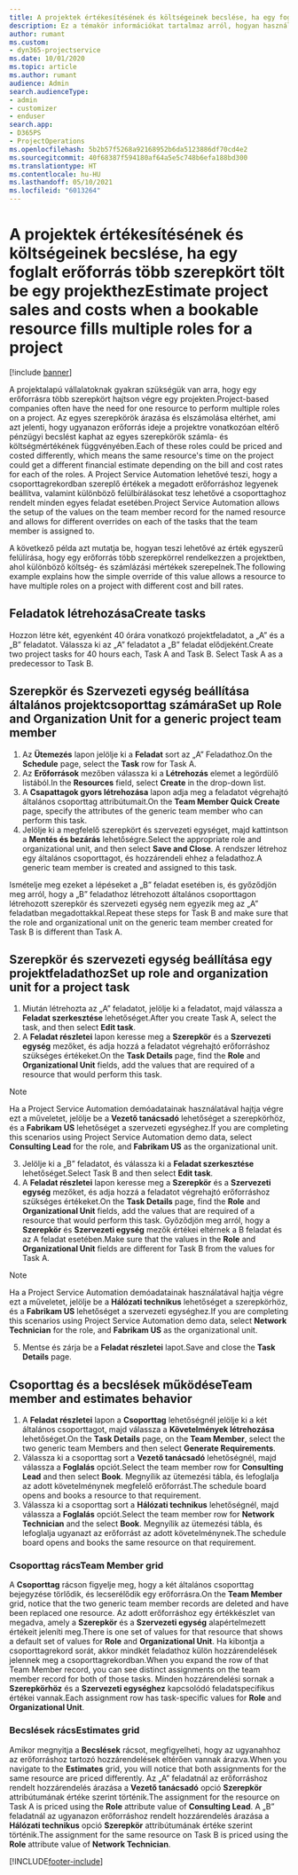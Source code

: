 ```yaml
---
title: A projektek értékesítésének és költségeinek becslése, ha egy foglalt erőforrás több szerepkört tölt be egy projekthez
description: Ez a témakör információkat tartalmaz arról, hogyan használhatók árképzési dimenziók a több szerepkörrel rendelkező erőforrásra vonatkozó árképzés és költségszámítás támogatására.
author: rumant
ms.custom:
- dyn365-projectservice
ms.date: 10/01/2020
ms.topic: article
ms.author: rumant
audience: Admin
search.audienceType:
- admin
- customizer
- enduser
search.app:
- D365PS
- ProjectOperations
ms.openlocfilehash: 5b2b57f5268a92168952b6da5123886df70cd4e2
ms.sourcegitcommit: 40f68387f594180af64a5e5c748b6efa188bd300
ms.translationtype: HT
ms.contentlocale: hu-HU
ms.lasthandoff: 05/10/2021
ms.locfileid: "6013264"
---
```

# <a name="estimate-project-sales-and-costs-when-a-bookable-resource-fills-multiple-roles-for-a-project"></a><span data-ttu-id="c74c7-103">A projektek értékesítésének és költségeinek becslése, ha egy foglalt erőforrás több szerepkört tölt be egy projekthez</span><span class="sxs-lookup"><span data-stu-id="c74c7-103">Estimate project sales and costs when a bookable resource fills multiple roles for a project</span></span> 

[!include [banner](../includes/psa-now-project-operations.md)]

<span data-ttu-id="c74c7-104">A projektalapú vállalatoknak gyakran szükségük van arra, hogy egy erőforrásra több szerepkört hajtson végre egy projekten.</span><span class="sxs-lookup"><span data-stu-id="c74c7-104">Project-based companies often have the need for one resource to perform multiple roles on a project.</span></span> <span data-ttu-id="c74c7-105">Az egyes szerepkörök árazása és elszámolása eltérhet, ami azt jelenti, hogy ugyanazon erőforrás ideje a projektre vonatkozóan eltérő pénzügyi becslést kaphat az egyes szerepkörök számla- és költségmértékének függvényében.</span><span class="sxs-lookup"><span data-stu-id="c74c7-105">Each of these roles could be priced and costed differently, which means the same resource's time on the project could get a different financial estimate depending on the bill and cost rates for each of the roles.</span></span> <span data-ttu-id="c74c7-106">A Project Service Automation lehetővé teszi, hogy a csoporttagrekordban szereplő értékek a megadott erőforráshoz legyenek beállítva, valamint különböző felülbírálásokat tesz lehetővé a csoporttaghoz rendelt minden egyes feladat esetében.</span><span class="sxs-lookup"><span data-stu-id="c74c7-106">Project Service Automation allows the setup of the values on the team member record for the named resource and allows for different overrides on each of the tasks that the team member is assigned to.</span></span>

<span data-ttu-id="c74c7-107">A következő példa azt mutatja be, hogyan teszi lehetővé az érték egyszerű felülírása, hogy egy erőforrás több szerepkörrel rendelkezzen a projektben, ahol különböző költség- és számlázási mértékek szerepelnek.</span><span class="sxs-lookup"><span data-stu-id="c74c7-107">The following example  explains how the simple override of this value allows a resource to have multiple roles on a project with different cost and bill rates.</span></span>

## <a name="create-tasks"></a><span data-ttu-id="c74c7-108">Feladatok létrehozása</span><span class="sxs-lookup"><span data-stu-id="c74c7-108">Create tasks</span></span>
<span data-ttu-id="c74c7-109">Hozzon létre két, egyenként 40 órára vonatkozó projektfeladatot, a „A” és a „B” feladatot. Válassza ki az „A” feladatot a „B” feladat elődjeként.</span><span class="sxs-lookup"><span data-stu-id="c74c7-109">Create two project tasks for 40 hours each, Task A and Task B. Select Task A as a predecessor to Task B.</span></span>

## <a name="set-up-role-and-organization-unit-for-a-generic-project-team-member"></a><span data-ttu-id="c74c7-110">Szerepkör és Szervezeti egység beállítása általános projektcsoporttag számára</span><span class="sxs-lookup"><span data-stu-id="c74c7-110">Set up Role and Organization Unit for a generic project team member</span></span>

1. <span data-ttu-id="c74c7-111">Az **Ütemezés** lapon jelölje ki a **Feladat** sort az „A” Feladathoz.</span><span class="sxs-lookup"><span data-stu-id="c74c7-111">On the **Schedule** page, select the **Task** row for Task A.</span></span> 
2. <span data-ttu-id="c74c7-112">Az **Erőforrások** mezőben válassza ki a **Létrehozás** elemet a legördülő listából.</span><span class="sxs-lookup"><span data-stu-id="c74c7-112">In the **Resources** field, select **Create** in the drop-down list.</span></span>
3. <span data-ttu-id="c74c7-113">A **Csapattagok gyors létrehozása** lapon adja meg a feladatot végrehajtó általános csoporttag attribútumait.</span><span class="sxs-lookup"><span data-stu-id="c74c7-113">On the **Team Member Quick Create** page, specify the attributes of the generic team member who can perform this task.</span></span>
4. <span data-ttu-id="c74c7-114">Jelölje ki a megfelelő szerepkört és szervezeti egységet, majd kattintson a **Mentés és bezárás** lehetőségre.</span><span class="sxs-lookup"><span data-stu-id="c74c7-114">Select the appropriate role and organizational unit, and then select **Save and Close**.</span></span> <span data-ttu-id="c74c7-115">A rendszer létrehoz egy általános csoporttagot, és hozzárendeli ehhez a feladathoz.</span><span class="sxs-lookup"><span data-stu-id="c74c7-115">A generic team member is created and assigned to this task.</span></span> 

<span data-ttu-id="c74c7-116">Ismételje meg ezeket a lépéseket a „B” feladat esetében is, és győződjön meg arról, hogy a „B” feladathoz létrehozott általános csoporttagon létrehozott szerepkör és szervezeti egység nem egyezik meg az „A” feladatban megadottakkal.</span><span class="sxs-lookup"><span data-stu-id="c74c7-116">Repeat these steps for Task B and make sure that the role and organizational unit on the generic team member created for Task B is different than Task A.</span></span> 

## <a name="set-up-role-and-organization-unit-for-a-project-task"></a><span data-ttu-id="c74c7-117">Szerepkör és szervezeti egység beállítása egy projektfeladathoz</span><span class="sxs-lookup"><span data-stu-id="c74c7-117">Set up role and organization unit for a project task</span></span>

1. <span data-ttu-id="c74c7-118">Miután létrehozta az „A” feladatot, jelölje ki a feladatot, majd válassza a **Feladat szerkesztése** lehetőséget.</span><span class="sxs-lookup"><span data-stu-id="c74c7-118">After you create Task A, select the task, and then select **Edit task**.</span></span>
2. <span data-ttu-id="c74c7-119">A **Feladat részletei** lapon keresse meg a **Szerepkör** és a **Szervezeti egység** mezőket, és adja hozzá a feladatot végrehajtó erőforráshoz szükséges értékeket.</span><span class="sxs-lookup"><span data-stu-id="c74c7-119">On the **Task Details** page, find the **Role** and **Organizational Unit** fields, add the values that are required of a resource that would perform this task.</span></span> 

  > [!NOTE]
  > <span data-ttu-id="c74c7-120">Ha a Project Service Automation demóadatainak használatával hajtja végre ezt a műveletet, jelölje be a **Vezető tanácsadó** lehetőséget a szerepkörhöz, és a **Fabrikam US** lehetőséget a szervezeti egységhez.</span><span class="sxs-lookup"><span data-stu-id="c74c7-120">If you are completing this scenarios using Project Service Automation demo data, select **Consulting Lead** for the role, and **Fabrikam US** as the organizational unit.</span></span>

3. <span data-ttu-id="c74c7-121">Jelölje ki a „B” feladatot, és válassza ki a **Feladat szerkesztése** lehetőséget.</span><span class="sxs-lookup"><span data-stu-id="c74c7-121">Select Task B and then select **Edit task**.</span></span>
4. <span data-ttu-id="c74c7-122">A **Feladat részletei** lapon keresse meg a **Szerepkör** és a **Szervezeti egység** mezőket, és adja hozzá a feladatot végrehajtó erőforráshoz szükséges értékeket.</span><span class="sxs-lookup"><span data-stu-id="c74c7-122">On the **Task Details** page, find the **Role** and **Organizational Unit** fields, add the values that are required of a resource that would perform this task.</span></span> <span data-ttu-id="c74c7-123">Győződjön meg arról, hogy a **Szerepkör** és **Szervezeti egység** mezők értékei eltérnek a B feladat és az A feladat esetében.</span><span class="sxs-lookup"><span data-stu-id="c74c7-123">Make sure that the values in the **Role** and **Organizational Unit** fields are different for Task B from the values for Task A.</span></span> 

  > [!NOTE]
  > <span data-ttu-id="c74c7-124">Ha a Project Service Automation demóadatainak használatával hajtja végre ezt a műveletet, jelölje be a **Hálózati technikus** lehetőséget a szerepkörhöz, és a **Fabrikam US** lehetőséget a szervezeti egységhez.</span><span class="sxs-lookup"><span data-stu-id="c74c7-124">If you are completing this scenarios using Project Service Automation demo data, select **Network Technician** for the role, and **Fabrikam US** as the organizational unit.</span></span>

5. <span data-ttu-id="c74c7-125">Mentse és zárja be a **Feladat részletei** lapot.</span><span class="sxs-lookup"><span data-stu-id="c74c7-125">Save and close the **Task Details** page.</span></span> 

## <a name="team-member-and-estimates-behavior"></a><span data-ttu-id="c74c7-126">Csoporttag és a becslések működése</span><span class="sxs-lookup"><span data-stu-id="c74c7-126">Team member and estimates behavior</span></span> 

1. <span data-ttu-id="c74c7-127">A **Feladat részletei** lapon a **Csoporttag** lehetőségnél jelölje ki a két általános csoporttagot, majd válassza a **Követelmények létrehozása** lehetőséget.</span><span class="sxs-lookup"><span data-stu-id="c74c7-127">On the **Task Details** page, on the **Team Member**, select the two generic team Members and then select **Generate Requirements**.</span></span> 
2. <span data-ttu-id="c74c7-128">Válassza ki a csoporttag sort a **Vezető tanácsadó** lehetőségnél, majd válassza a **Foglalás** opciót.</span><span class="sxs-lookup"><span data-stu-id="c74c7-128">Select the team member row for **Consulting Lead** and then select **Book**.</span></span> <span data-ttu-id="c74c7-129">Megnyílik az ütemezési tábla, és lefoglalja az adott követelménynek megfelelő erőforrást.</span><span class="sxs-lookup"><span data-stu-id="c74c7-129">The schedule board opens and books a resource to that requirement.</span></span>
3. <span data-ttu-id="c74c7-130">Válassza ki a csoporttag sort a **Hálózati technikus** lehetőségnél, majd válassza a **Foglalás** opciót.</span><span class="sxs-lookup"><span data-stu-id="c74c7-130">Select the team member row for **Network Technician** and the select **Book**.</span></span> <span data-ttu-id="c74c7-131">Megnyílik az ütemezési tábla, és lefoglalja ugyanazt az erőforrást az adott követelménynek.</span><span class="sxs-lookup"><span data-stu-id="c74c7-131">The schedule board opens and books the same resource on that requirement.</span></span>

### <a name="team-member-grid"></a><span data-ttu-id="c74c7-132">Csoporttag rács</span><span class="sxs-lookup"><span data-stu-id="c74c7-132">Team Member grid</span></span> 
<span data-ttu-id="c74c7-133">A **Csoporttag** rácson figyelje meg, hogy a két általános csoporttag bejegyzése törlődik, és lecserélődik egy erőforrásra.</span><span class="sxs-lookup"><span data-stu-id="c74c7-133">On the **Team Member** grid, notice that the two generic team member records are deleted and have been replaced one resource.</span></span> <span data-ttu-id="c74c7-134">Az adott erőforráshoz egy értékkészlet van megadva, amely a **Szerepkör** és a **Szervezeti egység** alapértelmezett értékeit jeleníti meg.</span><span class="sxs-lookup"><span data-stu-id="c74c7-134">There is one set of values for that resource that shows a default set of values for **Role** and **Organizational Unit**.</span></span>
<span data-ttu-id="c74c7-135">Ha kibontja a csoporttagrekord sorát, akkor mindkét feladathoz külön hozzárendelések jelennek meg a csoporttagrekordban.</span><span class="sxs-lookup"><span data-stu-id="c74c7-135">When you expand the row of that Team Member record, you can see distinct assignments on the team member record for both of those tasks.</span></span> <span data-ttu-id="c74c7-136">Minden hozzárendelési sornak a **Szerepkörhöz** és a **Szervezeti egységhez** kapcsolódó feladatspecifikus értékei vannak.</span><span class="sxs-lookup"><span data-stu-id="c74c7-136">Each assignment row has task-specific values for **Role** and **Organizational Unit**.</span></span> 

### <a name="estimates-grid"></a><span data-ttu-id="c74c7-137">Becslések rács</span><span class="sxs-lookup"><span data-stu-id="c74c7-137">Estimates grid</span></span> 
<span data-ttu-id="c74c7-138">Amikor megnyitja a **Becslések** rácsot, megfigyelheti, hogy az ugyanahhoz az erőforráshoz tartozó hozzárendelések eltérően vannak árazva.</span><span class="sxs-lookup"><span data-stu-id="c74c7-138">When you navigate to the **Estimates** grid, you will notice that both assignments for the same resource are priced differently.</span></span>
<span data-ttu-id="c74c7-139">Az „A” feladatnál az erőforráshoz rendelt hozzárendelés árazása a **Vezető tanácsadó** opció **Szerepkör** attribútumának értéke szerint történik.</span><span class="sxs-lookup"><span data-stu-id="c74c7-139">The assignment for the resource on Task A is priced using the **Role** attribute value of **Consulting Lead**.</span></span> <span data-ttu-id="c74c7-140">A „B” feladatnál az ugyanazon erőforráshoz rendelt hozzárendelés árazása a **Hálózati technikus** opció **Szerepkör** attribútumának értéke szerint történik.</span><span class="sxs-lookup"><span data-stu-id="c74c7-140">The assignment for the same resource on Task B is priced using the **Role** attribute value of **Network Technician**.</span></span>



[!INCLUDE[footer-include](../includes/footer-banner.md)]